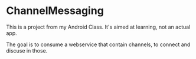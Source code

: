 # ChannelMessaging

This is a project from my Android Class.
It's aimed at learning, not an actual app.

The goal is to consume a webservice that contain channels, to connect and discuse in those.
